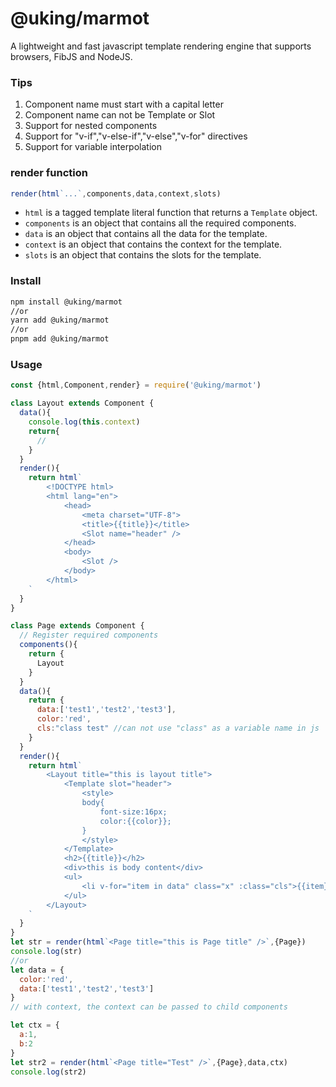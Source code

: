 # @uking/marmot

A lightweight and fast javascript template rendering engine that supports browsers, FibJS and NodeJS.

### Tips

1. Component name must start with a capital letter
2. Component name can not be Template or Slot
3. Support for nested components
4. Support for "v-if","v-else-if","v-else","v-for" directives
5. Support for variable interpolation

### render function

```javascript
render(html`...`,components,data,context,slots)
```

- `html` is a tagged template literal function that returns a `Template` object.
- `components` is an object that contains all the required components.
- `data` is an object that contains all the data for the template.
- `context` is an object that contains the context for the template.
- `slots` is an object that contains the slots for the template.

### Install

```bash
npm install @uking/marmot
//or
yarn add @uking/marmot
//or
pnpm add @uking/marmot
```

### Usage

```javascript
const {html,Component,render} = require('@uking/marmot')

class Layout extends Component {
  data(){
    console.log(this.context)
    return{
      //
    }
  }
  render(){
    return html`
        <!DOCTYPE html>
        <html lang="en">
            <head>
                <meta charset="UTF-8">
                <title>{{title}}</title>
                <Slot name="header" />
            </head>
            <body>
                <Slot />
            </body>
        </html>
    `
  }
}

class Page extends Component {
  // Register required components
  components(){
    return {
      Layout
    }
  }
  data(){
    return {
      data:['test1','test2','test3'],
      color:'red',
      cls:"class test" //can not use "class" as a variable name in js
    }
  }
  render(){
    return html`
    	<Layout title="this is layout title">
    		<Template slot="header">
    			<style>
    			body{
    				font-size:16px;
    				color:{{color}};
    			}
    			</style>
    		</Template>
    		<h2>{{title}}</h2>
    		<div>this is body content</div>
            <ul>
                <li v-for="item in data" class="x" :class="cls">{{item}}</li>
            </ul>
    	</Layout>
    `
  }
}
let str = render(html`<Page title="this is Page title" />`,{Page})
console.log(str)
//or
let data = {
  color:'red',
  data:['test1','test2','test3']
}
// with context, the context can be passed to child components

let ctx = {
  a:1,
  b:2
}
let str2 = render(html`<Page title="Test" />`,{Page},data,ctx)
console.log(str2)


```







